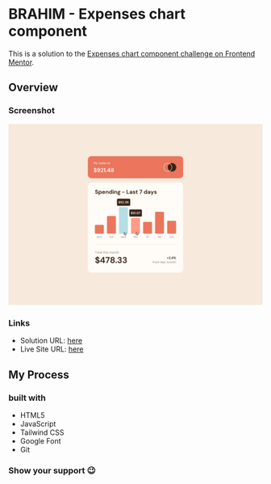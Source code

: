 # BRAHIM - Expenses chart component


This is a solution to the [Expenses chart component challenge on Frontend Mentor](https://www.frontendmentor.io/challenges/expenses-chart-component-e7yJBUdjwt).


## Overview

### Screenshot

![Design preview for the Expenses chart component coding challenge](./design/active-states.jpg)


### Links

- Solution URL: [here](https://github.com/AslamtoIbrahim/Expenses-chart-component)
- Live Site URL: [here](https://aslamtoibrahim.github.io/Expenses-chart-component/)

## My Process

### built with

- HTML5
- JavaScript
- Tailwind CSS
- Google Font
- Git


### Show your support 😉